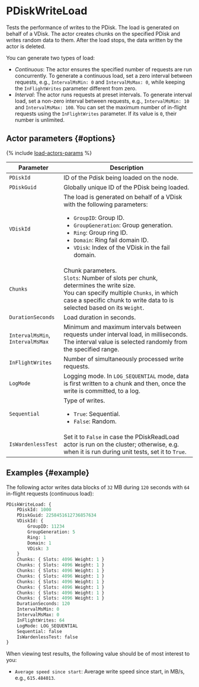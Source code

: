 # PDiskWriteLoad

Tests the performance of writes to the PDisk. The load is generated on behalf of a VDisk. The actor creates chunks on the specified PDisk and writes random data to them. After the load stops, the data written by the actor is deleted.

You can generate two types of load:

* _Continuous_: The actor ensures the specified number of requests are run concurrently. To generate a continuous load, set a zero interval between requests, e.g., `IntervalMsMin: 0` and `IntervalMsMax: 0`, while keeping the `InFlightWrites` parameter different from zero.
* _Interval_: The actor runs requests at preset intervals. To generate interval load, set a non-zero interval between requests, e.g., `IntervalMsMin: 10` and `IntervalMsMax: 100`. You can set the maximum number of in-flight requests using the `InFlightWrites` parameter. If its value is `0`, their number is unlimited.

## Actor parameters {#options}

{% include [load-actors-params](../_includes/load-actors-params.md) %}

| Parameter | Description |
--- | ---
| `PDiskId` | ID of the Pdisk being loaded on the node. |
| `PDiskGuid` | Globally unique ID of the PDisk being loaded. |
| `VDiskId` | The load is generated on behalf of a VDisk with the following parameters:<ul><li>`GroupID`: Group ID.</li><li>`GroupGeneration`: Group generation.</li><li>`Ring`: Group ring ID.</li><li>`Domain`: Ring fail domain ID.</li><li>`VDisk`: Index of the VDisk in the fail domain.</li></ul> |
| `Chunks` | Chunk parameters.<br>`Slots`: Number of slots per chunk, determines the write size.<br>You can specify multiple `Chunks`, in which case a specific chunk to write data to is selected based on its `Weight`. |
| `DurationSeconds` | Load duration in seconds. |
| `IntervalMsMin`,<br>`IntervalMsMax` | Minimum and maximum intervals between requests under interval load, in milliseconds. The interval value is selected randomly from the specified range. |
| `InFlightWrites` | Number of simultaneously processed write requests. |
| `LogMode` | Logging mode. In `LOG_SEQUENTIAL` mode, data is first written to a chunk and then, once the write is committed, to a log. |
| `Sequential` | Type of writes.<ul><li>`True`: Sequential.</li><li>`False`: Random.</li></ul> |
| `IsWardenlessTest` | Set it to `False` in case the PDiskReadLoad actor is run on the cluster; otherwise, e.g. when it is run during unit tests, set it to `True`. |

<!--

```proto
enum ELogMode {
    LOG_PARALLEL = 1; // Make parallel writes to a chunk and log (about the actual write) and consider the write completed only if both writes are successful
    LOG_SEQUENTIAL = 2; // First write data to the chunk and then to the log. Consider the write completed after writing data to the log
    LOG_NONE = 3;
}

message TPDiskWriteLoad {
    message TChunkInfo {
        optional uint32 Slots = 1; // the number of slots per chunk. Actually determines the size of writes/reads,
                                   // that can be calculated by dividing the chunk size by the number of slots
        optional uint32 Weight = 2; // the weight that data will be written to this chunk with
    }
    optional uint64 Tag = 1; // optional. If not specified, the tag is assigned automatically
    optional uint32 PDiskId = 2; // required. ID to generate a load on. You can find it in the cluster UI
    optional uint64 PDiskGuid = 3; // required. GUID of the PDisk that the load is generated on. You can find it in the UI on the PDisk page
    optional NKikimrBlobStorage.TVDiskID VDiskId = 4; // required. The load actor will use this VDiskId to present itself to the PDisk.
                                                    // It must not be duplicated across different load actors.
    repeated TChunkInfo Chunks = 5; // required. Describes the number of chunks to be used for load generation. Allows varying the load.
                                    // For example, you can create two chunks, one with a large number of slots and one with a small number of slots, and set the chunk weights
                                    // so that 95% of writes were small, while 5% were large, simulating VDisk compaction
    optional uint32 DurationSeconds = 6; // required. Test duration
    optional uint32 InFlightWrites = 7; // required. Limits the number of in-flight requests to the PDisk
    optional ELogMode LogMode = 8; // required. See above: ELogMode
    optional bool Sequential = 9 [default = true]; // optional. Make sequential or random writes to chunk slots.
    optional uint32 IntervalMsMin = 10; // optional. See below
    optional uint32 IntervalMsMax = 11; // optional. Allows generating a severe load that will send requests strictly on a regular basis.
                                        // The interval between requests is randomly selected from the range [IntervalMsMin, IntervalMsMax].
                                        // Considers the number of InFlightWrites and doesn't exceed it. If no IntervalMsMin and IntervalMsMax are specified, it only considers
                                        // InFlightWrites
    optional bool Reuse = 12 [default = false]; // shows if the actor must reuse the fully written chunks or allocate
                                                // new chunks and release the old ones
    optional bool IsWardenlessTest = 13 [default = false]; // allows using them in tests with no NodeWarden
}
```
 -->

## Examples {#example}

The following actor writes data blocks of `32` MB during `120` seconds with `64` in-flight requests (continuous load):

```proto
PDiskWriteLoad: {
    PDiskId: 1000
    PDiskGuid: 2258451612736857634
    VDiskId: {
        GroupID: 11234
        GroupGeneration: 5
        Ring: 1
        Domain: 1
        VDisk: 3
    }
    Chunks: { Slots: 4096 Weight: 1 }
    Chunks: { Slots: 4096 Weight: 1 }
    Chunks: { Slots: 4096 Weight: 1 }
    Chunks: { Slots: 4096 Weight: 1 }
    Chunks: { Slots: 4096 Weight: 1 }
    Chunks: { Slots: 4096 Weight: 1 }
    Chunks: { Slots: 4096 Weight: 1 }
    Chunks: { Slots: 4096 Weight: 1 }
    DurationSeconds: 120
    IntervalMsMin: 0
    IntervalMsMax: 0
    InFlightWrites: 64
    LogMode: LOG_SEQUENTIAL
    Sequential: false
    IsWardenlessTest: false
}
```

When viewing test results, the following value should be of most interest to you:

* `Average speed since start`: Average write speed since start, in MB/s, e.g., `615.484013`.
